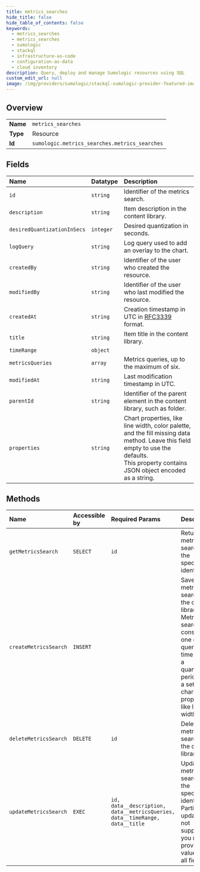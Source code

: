 ```yaml
---
title: metrics_searches
hide_title: false
hide_table_of_contents: false
keywords:
  - metrics_searches
  - metrics_searches
  - sumologic    
  - stackql
  - infrastructure-as-code
  - configuration-as-data
  - cloud inventory
description: Query, deploy and manage Sumologic resources using SQL
custom_edit_url: null
image: /img/providers/sumologic/stackql-sumologic-provider-featured-image.png
---
```

  
    

## Overview
<table><tbody>
<tr><td><b>Name</b></td><td><code>metrics_searches</code></td></tr>
<tr><td><b>Type</b></td><td>Resource</td></tr>
<tr><td><b>Id</b></td><td><code>sumologic.metrics_searches.metrics_searches</code></td></tr>
</tbody></table>

## Fields
| Name | Datatype | Description |
|:-----|:---------|:------------|
| `id` | `string` | Identifier of the metrics search. |
| `description` | `string` | Item description in the content library. |
| `desiredQuantizationInSecs` | `integer` | Desired quantization in seconds. |
| `logQuery` | `string` | Log query used to add an overlay to the chart. |
| `createdBy` | `string` | Identifier of the user who created the resource. |
| `modifiedBy` | `string` | Identifier of the user who last modified the resource. |
| `createdAt` | `string` | Creation timestamp in UTC in [RFC3339](https://tools.ietf.org/html/rfc3339) format. |
| `title` | `string` | Item title in the content library. |
| `timeRange` | `object` |  |
| `metricsQueries` | `array` | Metrics queries, up to the maximum of six. |
| `modifiedAt` | `string` | Last modification timestamp in UTC. |
| `parentId` | `string` | Identifier of the parent element in the content library, such as folder. |
| `properties` | `string` | Chart properties, like line width, color palette, and the fill missing data method. Leave this field empty to use the defaults.<br />This property contains JSON object encoded as a string.<br /> |
## Methods
| Name | Accessible by | Required Params | Description |
|:-----|:--------------|:----------------|:------------|
| `getMetricsSearch` | `SELECT` | `id` | Returns a metrics search with the specified identifier. |
| `createMetricsSearch` | `INSERT` |  | Saves a metrics search in the content library. Metrics search consists of one or more queries, a time range, a quantization period and a set of chart properties like line width. |
| `deleteMetricsSearch` | `DELETE` | `id` | Deletes a metrics search from the content library. |
| `updateMetricsSearch` | `EXEC` | `id, data__description, data__metricsQueries, data__timeRange, data__title` | Updates a metrics search with the specified identifier. Partial updates are not supported, you must provide values for all fields. |
